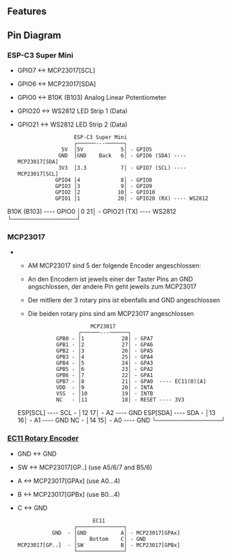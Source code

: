 ## Features



## Pin Diagram

### ESP-C3 Super Mini

- GPIO7 <-> MCP23017[SCL]
- GPIO6 <-> MCP23017[SDA]
- GPIO0 <-> B10K (B103) Analog Linear Potentiometer
- GPIO20 <-> WS2812 LED Strip 1 (Data)
- GPIO21 <-> WS2812 LED Strip 2 (Data)

                        ESP-C3 Super Mini
                        ┌──────---──────┐
                    5V  │5V            5│ - GPIO5
                   GND  │GND    Back   6│ - GPIO6 (SDA) ---- MCP23017[SDA]
                   3V3  │3.3           7│ - GPIO7 (SCL) ---- MCP23017[SCL]
                  GPIO4 │4             8│ - GPIO8
                  GPIO3 │3             9│ - GPIO9
                  GPIO2 │2            10│ - GPIO10
                  GPIO1 │1            20│ - GPIO20 (RX) ---- WS2812
 B10K (B103) ---- GPIO0 │0            21│ - GPIO21 (TX) ---- WS2812
                        └───────────────┘


### MCP23017

-
  - AM MCP23017 sind 5 der folgende Encoder angeschlossen:
  - An den Encodern ist jeweils einer der Taster Pins an GND angschlossen, der andere Pin geht jeweils zum MCP23017
  - Der mitllere der 3 rotary pins ist ebenfalls and GND angeschlossen
  - Die beiden rotary pins sind am MCP23017 angeschlossen

                            MCP23017
                        ┌──────---──────┐
                 GPB0 - │1            28│ - GPA7
                 GPB1 - │2            27│ - GPA6
                 GPB2 - │3            26│ - GPA5
                 GPB3 - │4            25│ - GPA4
                 GPB4 - │5            24│ - GPA3
                 GPB5 - │6            23│ - GPA2
                 GPB6 - │7            22│ - GPA1
                 GPB7 - │8            21│ - GPA0  ---- EC11(0)[A]
                 VDD  - │9            20│ - INTA
                 VSS  - │10           19│ - INTB
                 NC   - │11           18│ - RESET ---- 3V3
   ESP[SCL] ---- SCL  - │12           17│ - A2    ---- GND
   ESP[SDA] ---- SDA  - │13           16│ - A1    ---- GND
                 NC   - │14           15│ - A0    ---- GND
                        └───────────────┘

### [EC11 Rotary Encoder](https://arduino-projekte.info/products/ec11-rotary-encoder)

- GND <-> GND
- SW <-> MCP23017[GP..] (use A5/6/7 and B5/6)
- A <-> MCP23017[GPAx] (use A0...4)
- B <-> MCP23017[GPBx] (use B0...4)
- C <-> GND

                              EC11
                        ┌───────────────┐
                 GND  - │GND           A│ - MCP23017[GPAx]
                        │    Bottom    C│ - GND
      MCP23017[GP..]  - │SW            B│ - MCP23017[GPBx]
                        └───────────────┘

